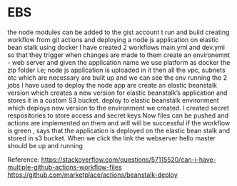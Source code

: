 # EBS
the node modules can be added to the gist account t run and build
creating workflow from git actions and deploying a node js application on elastic bean stalk using docker
I have created 2 workflows main.yml and dev.yml so that they trigger when changes are made to them
create an environemnt - web server and given the application name
we use platform as docker
the zip folder i.e; node js application is uploaded in it
then all the vpc, subnets etc which are necessary are bulit up and we can see the env running
the 2 jobs I have used to deploy the node app are
create an elastic beanstalk version which creates a new version for elastic beanstalk’s application and stores it in a custom S3 bucket.
deploy to elastic beanstalk environment which deploys new version to the environment we created.
I created secret respositories to store access and secret keys
Now files can be pushed and actions are implemented on them and will will be successful if the workflow is green , says that the application is deployed on the elastic bean stalk and stored in s3 bucket.
When we click the link the webserver hello master should be up and running

Reference:
https://stackoverflow.com/questions/57115520/can-i-have-multiple-github-actions-workflow-files
https://github.com/marketplace/actions/beanstalk-deploy

